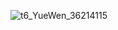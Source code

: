 ![t6_YueWen_36214115](https://user-images.githubusercontent.com/17806205/213097833-6a0b8e8c-fa71-4e8a-8eec-f760c25509c0.jpg)